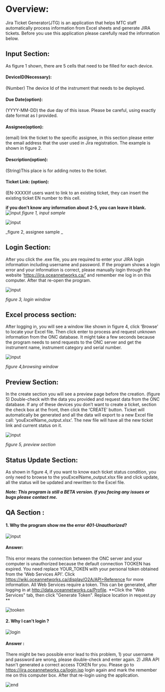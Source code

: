 # Overview:
Jira Ticket Generator(JTG) is an application that helps MTC staff automatically process information from Excel sheets and generate JIRA tickets. Before you use this application please carefully read the information below.
## Input Section:
As figure 1 shown, there are 5 cells that need to be filled for each device.
#### DeviceID(Necessary): 
(Number) The device Id of the instrument that needs to be deployed.
#### Due Date(option):
(YYYY-MM-DD) the due day of this issue. Please be careful, using exactly date format as I provided.
#### Assignee(option):
(email) link the ticket to the specific assignee, in this section please enter the email address that the user used in Jira registration. The example is shown in figure 2.
#### Description(option):
(String)This place is for adding notes to the ticket.
#### Ticket Link: (option):
(EN-XXXX)If users want to link to an existing ticket, they can insert the existing ticket EN number to this cell.

**if you don’t know any information about 2-5, you can leave it blank.**
![input](git_image/input.png)
                                                              _figure 1, input sample_
                                                              
   
![input](git_image/assignee.png)


_figure 2, assignee sample _                                                            
                                                              
## Login Section:
After you click the .exe file, you are required to enter your JIRA login information including username and password. If the program shows a login error and your information is correct, please manually login through the website ‘https://jira.oceannetworks.ca/’ and remember me log in on this computer. After that re-open the program.


![input](git_image/login.JPG)

_figure 3, login window_

## Excel process section:

After logging in, you will see a window like shown in figure 4, click ‘Browse’ to locate your Excel file. Then click enter to process and request unknown information from the ONC database. It might take a few seconds because the program needs to send requests to the ONC server and get the instrument name, instrument category and serial number.

   
![input](git_image/browse.JPG)


_figure 4,browsing window_   


## Preview Section:
In the create section you will see a preview page before the creation. (figure 5) Double-check with the data you provided and request data from the ONC database. If any of these devices you don’t want to create a ticket, section the check box at the front, then click the ‘CREATE’ button. Ticket will automatically be generated and all the data will export to a new Excel file call: ‘youExcelName_output.xlsx’.  The new file will have all the new ticket link and current status on it. 

![input](git_image/preview.png)


_figure 5, preview section_

## Status Update Section:
As shown in figure 4, if you want to know each ticket status condition, you only need to browse to the youExcelName_output.xlsx file and click update, all the status will be updated and rewritten to the Excel file.


***Note: This program is still a BETA version. If you facing any issues or bugs please contact me.***



## QA Section : 
#### 1. Why the program show me the error _401-Unauthorized_?

![input](git_image/error_401.JPG)

#### Answer: 
This error means the connection between the ONC server and your computer is unauthorized because the default connection TOOKEN has expired. You need replace YOUR_TOKEN with your personal token obtained from the 'Web Services API'. Click https://wiki.oceannetworks.ca/display/O2A/API+Reference for more information. All Web Services require a token. This can be generated, after logging in at http://data.oceannetworks.ca/Profile. **Click the "Web Services" tab, then click "Generate Token". Replace location in request.py **

![tooken](git_image/tooken.JPG)

#### 2. Why I can't login ? 
![login](git_image/login_fail.jpg)

#### Answer :
There might be two possible error lead to this problem, 1) your username and password are wrong, please double-check and enter again. 2) JIRA API hasn't generated a correct access TOKEN for you. Please go to https://jira.oceannetworks.ca/login.jsp login again and mark the remember me on this computer box. After that re-login using the application.



![end](git_image/712g27dgAmL._AC_SX569_.jpg)


